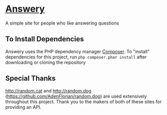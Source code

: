 # [Answery](https://answery.herokuapp.com)
A simple site for people who like answering questions

## To Install Dependencies
Answery uses the PHP dependency manager [Composer](https://getcomposer.org). To "install" dependencies for this project, run `php composer.phar install` after downloading or cloning the repository


## Special Thanks
http://random.cat and http://random.dog (https://github.com/AdenFlorian/random.dog) are used extensively throughout this project. Thank you to the makers of both of these sites for providing an API.
